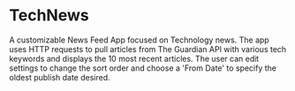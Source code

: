 # TechNews

A customizable News Feed App focused on Technology news. The app uses HTTP requests to pull articles from
The Guardian API with various tech keywords and displays the 10 most recent articles. The user can edit 
settings to change the sort order and choose a 'From Date' to specify the oldest publish date desired.
